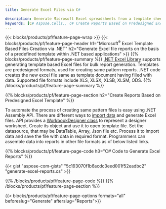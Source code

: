 ```yaml
---
title: Generate Excel Files via C#

description: Generate Microsoft Excel spreadsheets from a template sheet using C# code
keywords: [C# Aspose.Cells., c# Create Reports Based on Predesigned Excel Template., c# Generate Reports Based on Predesigned Excel Template., c# Create Reports Based on Excel Template., C# Generate Reports Based on Excel Template., c# Create Excel files Based on Excel Template., C# Generate Excel files Based on Excel Template]
---
```


{{< blocks/products/pf/feature-page-wrap >}}
{{< blocks/products/pf/feature-page-header h1="Microsoft<sup>&reg;</sup> Excel Template Based Files Creation via .NET" h2="Generate Excel file reports on the basis of a predefined template within .NET based applications" >}}
{{% blocks/products/pf/feature-page-summary %}}
[.NET Excel Library](/cells/net/) supports generating template based Excel files for bulk report generation. Templates are predesigned formats, used for creating same pattern reports. .NET code creates the new excel file same as template document having filled with data. Supported file formats include XLS, XLSX, XLSB, XLSM, ODS.
{{% /blocks/products/pf/feature-page-summary  %}}

{{% blocks/products/pf/feature-page-section  h2="Create Reports Based on Predesigned Excel Template" %}}

To automate the process of creating same pattern files is easy using .NET Assembly API. There are different ways to [import data](https://docs.aspose.com/cells/net/import-data-into-worksheet/#importing-data-from-json) and generate Excel files. API provides a [WorkbookDesigner class](https://reference.aspose.com/cells/net/aspose.cells/workbookdesigner) to represent a designer worksheet. Create its object and use it to open template file. Set the datasource, that may be DataTable, Array, Json file etc. Process it to import data and save the file with data in required format. Programmers can assemble data into reports in other file formats as of below listed links.



{{% blocks/products/pf/feature-page-code h3="C# Code to Generate Excel Reports" %}}

{{< gist "aspose-com-gists" "5c193070f1b6acdc3eed001f52eadbc2" "generate-excel-reports.cs" >}}

{{% /blocks/products/pf/feature-page-code  %}}
{{% /blocks/products/pf/feature-page-section %}}

{{< blocks/products/pf/feature-page-options formats="all" beforeslug="Generate" afterslug="Reports">}}
